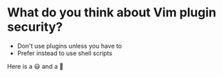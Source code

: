# What do you think about Vim plugin security?

* Don't use plugins unless you have to
* Prefer instead to use shell scripts

Here is a 😃 and a 🐻


